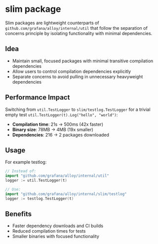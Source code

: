 # slim package

Slim packages are lightweight counterparts of `github.com/grafana/alloy/internal/util` that follow the separation of concerns principle by isolating functionality with minimal dependencies.

## Idea
- Maintain small, focused packages with minimal transitive compilation dependencies
- Allow users to control compilation dependencies explicitly
- Separate concerns to avoid pulling in unnecessary heavyweight dependencies

## Performance Impact
Switching from `util.TestLogger` to `slim/testlog.TestLogger` for a trivial empty test `util.TestLogger(t).Log("hello", "world")`:
- **Compilation time**: 21s → 500ms (42x faster)
- **Binary size**: 78MB → 4MB (19x smaller) 
- **Dependencies**: 216 → 2 packages downloaded

## Usage
For example testlog:
```go
// Instead of:
import "github.com/grafana/alloy/internal/util"
logger := util.TestLogger(t)

// Use:
import "github.com/grafana/alloy/internal/slim/testlog"  
logger := testlog.TestLogger(t)
```

## Benefits
- Faster dependency downloads and CI builds
- Reduced compilation times for tests
- Smaller binaries with focused functionality
